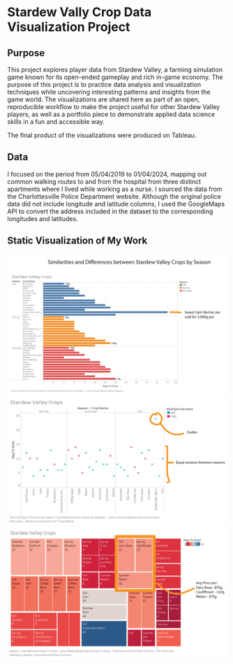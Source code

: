 # Stardew Vally Crop Data Visualization Project
## Purpose
This project explores player data from Stardew Valley, a farming simulation game known for its open-ended gameplay and rich in-game economy. The purpose of this project is to practice data analysis and visualization techniques while uncovering interesting patterns and insights from the game world. The visualizations are shared here as part of an open, reproducible workflow to make the project useful for other Stardew Valley players, as well as a portfolio piece to demonstrate applied data science skills in a fun and accessible way.

The final product of the visualizations were produced on Tableau. 

## Data
I focused on the period from 05/04/2019 to 01/04/2024, mapping out common walking routes to and from the hospital from three distinct apartments where I lived while working as a nurse. I sourced the data from the Charlottesville Police Department website. Although the original police data did not include longitude and latitude columns, I used the GoogleMaps API to convert the address included in the dataset to the corresponding longitudes and latitudes. 

## Static Visualization of My Work
<img src = "stardew_vally_one.png" width = "600">
<img src = "stardew_valley_two.png" width = "600">
<img src = "stardew_valley_three.png" width = "600">
